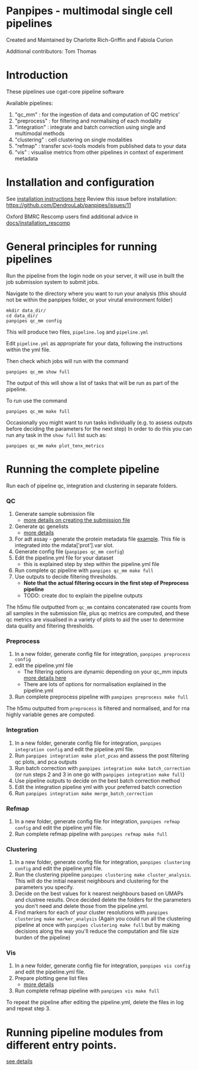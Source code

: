 # Panpipes - multimodal single cell pipelines 

Created and Maintained by Charlotte Rich-Griffin and Fabiola Curion

Additional contributors: Tom Thomas 


# Introduction
These pipelines use cgat-core pipeline software

Available pipelines:
1. "qc_mm" : for the ingestion of data and computation of QC metrics' 
2. "preprocess" : for filtering and normalising of each modality
3. "integration" : integrate and batch correction using  single and multimodal methods
4. "clustering" : cell clustering on single modalities
5. "refmap" : transfer scvi-tools models from published data to your data
6. "vis" : visualise metrics from other pipelines in context of experiment metadata



# Installation and configuration


See [installation instructions here](https://github.com/DendrouLab/panpipes/blob/main/docs/install.md)
Review this issue before installatiion: https://github.com/DendrouLab/panpipes/issues/11 

Oxford BMRC Rescomp users find additional advice in [docs/installation_rescomp](https://github.com/DendrouLab/panpipes/blob/main/docs/installation_rescomp.md)

# General principles for running pipelines

Run the pipeline from the login node on your server, it will use in built the job submission system to submit jobs.

Navigate to the directory where you want to run your analysis (this should not be within the panpipes folder, or your virutal environment folder)

```
mkdir data_dir/
cd data_dir/
panpipes qc_mm config
```
This will produce two files, `pipeline.log` and `pipeline.yml`

Edit `pipeline.yml` as appropriate for your data, following the instructions within the yml file.

Then check which jobs will run with the command
```
panpipes qc_mm show full
```
The output of this will show a list of tasks that will be run as part of the pipeline.

To run use the command
```
panpipes qc_mm make full
```


Occasionally you might want to run tasks individually (e.g. to assess outputs before deciding the parameters for the next step)
In order to do this you can run any task in the `show full` list such as:

```
panpipes qc_mm make plot_tenx_metrics
```


#  Running the complete pipeline

Run each of pipeline qc, integration and clustering in separate folders.
### QC 

1. Generate sample submission file 
    - [more details on creating the submission file](https://github.com/DendrouLab/panpipes/blob/main/docs/setup_for_qc_mm.md)
2. Generate qc genelists 
    - [more details](https://github.com/DendrouLab/panpipes/blob/main/docs/gene_list_format.md)
3. For adt assay - generate the protein metadata file [example]((https://github.com/DendrouLab/panpipes/blob/main/resources/protein_metadata_w_iso.md)). This file is integrated into the mdata['prot'].var slot.
4. Generate config file (`panpipes qc_mm config`) 
5. Edit the pipeline.yml file for your dataset
    - this is explained step by step within the pipeline.yml file
6. Run complete qc pipeline with `panpipes qc_mm make full `
7. Use outputs to decide filtering thresholds. 
    - **Note that the actual filtering occurs in the first step of Preprocess pipeline**
    - TODO: create doc to explain the pipeline outputs 


The h5mu file outputted from `qc_mm` contains concatenated raw counts from all samples in the submission file, plus qc metrics are computed, and these qc metrics are visualised in a variety of plots to aid the user to determine data quality and filtering thresholds.

### Preprocess
1. In a new folder, generate config file for integration, `panpipes preprocess config` 
2. edit the pipeline.yml file 
    - The filtering options are dynamic depending on your qc_mm inputs [more details here](https://github.com/DendrouLab/panpipes/blob/main/docs/filter_dict_instructions.md)
    - There are lots of options for normalisation explained in the pipeline.yml
2. Run complete preprocess pipeline with `panpipes preprocess make full `

The h5mu outputted from `preprocess` is filtered and normalised, and for rna highly variable genes are computed. 


### Integration
1. In a new folder, generate config file for integration, `panpipes integration config` and edit the pipeline.yml file.
2. Run `panpipes integration make plot_pcas` and assess the post filtering qc plots, and pca outputs
3. Run batch correction with `panpipes integration make batch_correction` (or run steps 2 and 3 in one go with `panpipes integration make full`)
4. Use pipeline outputs to decide on the best batch correction method
5. Edit the integration pipeline yml with your preferred batch correction 
6. Run `panpipes integration make merge_batch_correction`

### Refmap

1. In a new folder, generate config file for integration, `panpipes refmap config` and edit the pipeline.yml file. 
2. Run complete refmap pipeline with `panpipes refmap make full `

### Clustering

1. In a new folder, generate config file for integration, `panpipes clustering config` and edit the pipeline.yml file. 
2. Run the clustering pipeline  `panpipes clustering make cluster_analysis`. This will do the initial nearest neighbours and clustering for the parameters you specify. 
3. Decide on the best values for k nearest neighbours based on UMAPs and clustree results. Once decided delete the folders for the parameters you don't need and delete those from the pipeline.yml.
4. Find markers for each of your cluster resolutions with `panpipes clustering make marker_analysis` 
(Again you could run all the clustering pipeline at once with `panpipes clustering make full` but by making decisions along the way you'll reduce the computation and file size burden of the pipeline) 

### Vis
1. In a new folder, generate config file for integration, `panpipes vis config` and edit the pipeline.yml file. 
2. Prepare plotting gene list files 
    - [more details](https://github.com/DendrouLab/panpipes/blob/main/docs/gene_list_format.md)
3. Run complete refmap pipeline with `panpipes vis make full `

To repeat the pipeline after editing the pipeline.yml, delete the files in log and repeat step 3.


# Running pipeline modules from different entry points.
[see details](https://github.com/DendrouLab/panpipes/blob/main/docs/different_entry_points.md)

